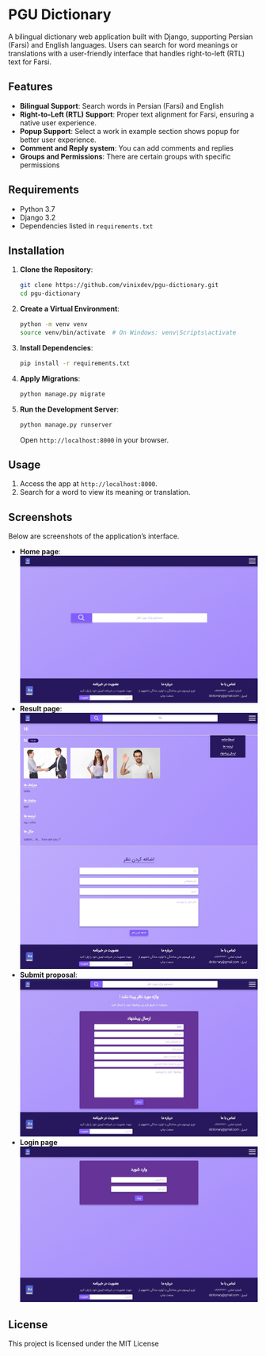 ﻿# PGU Dictionary

A bilingual dictionary web application built with Django, supporting Persian (Farsi) and English languages. Users can search for word meanings or translations with a user-friendly interface that handles right-to-left (RTL) text for Farsi.

## Features

- **Bilingual Support**: Search words in Persian (Farsi) and English
- **Right-to-Left (RTL) Support**: Proper text alignment for Farsi, ensuring a native user experience.
- **Popup Support**: Select a work in example section shows popup for better user experience.
- **Comment and Reply system**: You can add comments and replies
- **Groups and Permissions**: There are certain groups with specific permissions

## Requirements

- Python 3.7
- Django 3.2
- Dependencies listed in `requirements.txt`

## Installation

1. **Clone the Repository**:
    
    ```bash
    git clone https://github.com/vinixdev/pgu-dictionary.git
    cd pgu-dictionary
    ```
    
2. **Create a Virtual Environment**:
    
    ```bash
    python -m venv venv
    source venv/bin/activate  # On Windows: venv\Scripts\activate
    ```
    
3. **Install Dependencies**:
    
    ```bash
    pip install -r requirements.txt
    ```
    
4. **Apply Migrations**:
    
    ```bash
    python manage.py migrate
    ```
    
5. **Run the Development Server**:
    
    ```bash
    python manage.py runserver
    ```
    
    Open `http://localhost:8000` in your browser.
    

## Usage

1. Access the app at `http://localhost:8000`.
2. Search for a word to view its meaning or translation.

## Screenshots

Below are screenshots of the application’s interface.
- **Home page**:  
    ![Home page](screenshots/001.jpg)
- **Result page**:
    ![Search a word](screenshots/002.jpg)
- **Submit proposal**:
    ![Word not found](screenshots/004.jpg)
- **Login page**
    ![Login page](screenshots/003.jpg)


## License

This project is licensed under the MIT License
